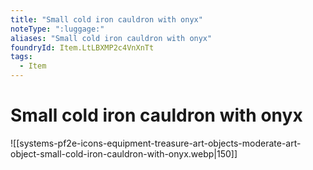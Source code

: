 ```yaml
---
title: "Small cold iron cauldron with onyx"
noteType: ":luggage:"
aliases: "Small cold iron cauldron with onyx"
foundryId: Item.LtLBXMP2c4VnXnTt
tags:
  - Item
---
```


# Small cold iron cauldron with onyx
![[systems-pf2e-icons-equipment-treasure-art-objects-moderate-art-object-small-cold-iron-cauldron-with-onyx.webp|150]]
